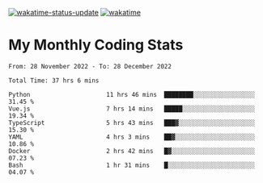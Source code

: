 [![wakatime-status-update](https://github.com/noopurphalak/noopurphalak/workflows/wakatime-status-update/badge.svg)](https://github.com/noopurphalak/noopurphalak/actions/workflows/main.yml)
[![wakatime](https://wakatime.com/badge/user/80ace140-ef40-4fdd-b8ed-f3be3d2e1aea.svg)](https://wakatime.com/@80ace140-ef40-4fdd-b8ed-f3be3d2e1aea)

# My Monthly Coding Stats

<!--START_SECTION:waka-->

```text
From: 28 November 2022 - To: 28 December 2022

Total Time: 37 hrs 6 mins

Python                     11 hrs 46 mins  ████████░░░░░░░░░░░░░░░░░   31.45 %
Vue.js                     7 hrs 14 mins   █████░░░░░░░░░░░░░░░░░░░░   19.34 %
TypeScript                 5 hrs 43 mins   ███▓░░░░░░░░░░░░░░░░░░░░░   15.30 %
YAML                       4 hrs 3 mins    ██▓░░░░░░░░░░░░░░░░░░░░░░   10.86 %
Docker                     2 hrs 42 mins   █▓░░░░░░░░░░░░░░░░░░░░░░░   07.23 %
Bash                       1 hr 31 mins    █░░░░░░░░░░░░░░░░░░░░░░░░   04.07 %
```

<!--END_SECTION:waka-->
